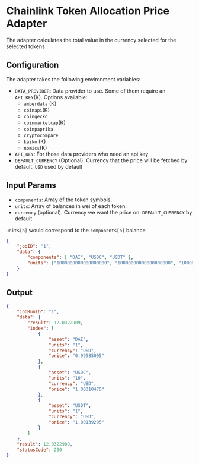# Chainlink Token Allocation Price Adapter

The adapter calculates the total value in the currency selected for the selected tokens

## Configuration

The adapter takes the following environment variables:

- `DATA_PROVIDER`: Data provider to use. Some of them require an `API_KEY`(K). Options available:
    - `amberdata` (K)
    - `coinapi`(K)
    - `coingecko`
    - `coinmarketcap`(K)
    - `coinpaprika`
    - `cryptocompare`
    - `kaiko` (K)
    - `nomics`(K)
- `API_KEY`: For those data providers who need an api key
- `DEFAULT_CURRENCY` (Optional): Currency that the price will be fetched by default. `USD` used by default


## Input Params

- `components`: Array of the token symbols. 
- `units`: Array of balances in wei of each token.
- `currency` (optional). Currency we want the price on. `DEFAULT_CURRENCY` by default

`units[n]` would correspond to the `components[n]` balance

```json
{
	"jobID": "1",
    "data": {
        "components": [ "DAI", "USDC", "USDT" ],
        "units": ["1000000000000000000", "10000000000000000000", "1000000000000000000"]
    }
}
```

## Output
```json
{
    "jobRunID": "1",
    "data": {
        "result": 12.0322909,
        "index": [
            {
                "asset": "DAI",
                "units": "1",
                "currency": "USD",
                "price": "0.99985095"
            },
            {
                "asset": "USDC",
                "units": "10",
                "currency": "USD",
                "price": "1.00310470"
            },
            {
                "asset": "USDT",
                "units": "1",
                "currency": "USD",
                "price": "1.00139295"
            }
        ]
    },
    "result": 12.0322909,
    "statusCode": 200
}
```
